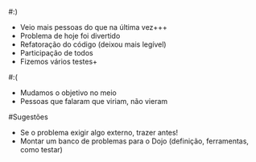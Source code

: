 #:)

- Veio mais pessoas do que na última vez+++
- Problema de hoje foi divertido
- Refatoração do código (deixou mais legível)
- Participação de todos
- Fizemos vários testes+


#:(

- Mudamos o objetivo no meio
- Pessoas que falaram que viriam, não vieram

#Sugestões

- Se o problema exigir algo externo, trazer antes!
- Montar um banco de problemas para o Dojo (definição, ferramentas, como testar)
